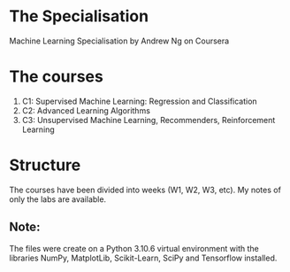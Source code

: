 # The Specialisation

Machine Learning Specialisation by Andrew Ng on Coursera

# The courses

1. C1: Supervised Machine Learning: Regression and Classification
2. C2: Advanced Learning Algorithms
3. C3: Unsupervised Machine Learning, Recommenders, Reinforcement Learning

# Structure

The courses have been divided into weeks (W1, W2, W3, etc). My notes of only the labs are available. 

## Note: 
The files were create on a Python 3.10.6 virtual environment with the libraries NumPy, MatplotLib, Scikit-Learn, SciPy and Tensorflow installed. 